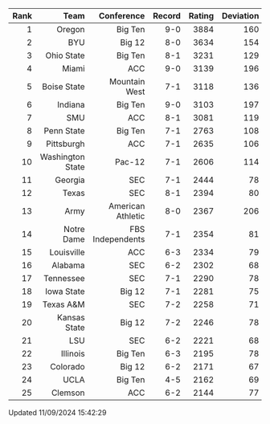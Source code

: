 | Rank  | Team                 | Conference           | Record   | Rating | Deviation |
| ---:  | ---:                 | ---:                 | ---:     | ---:   | ---:      |
| 1     | Oregon               | Big Ten              | 9-0      | 3884   | 160       |
| 2     | BYU                  | Big 12               | 8-0      | 3634   | 154       |
| 3     | Ohio State           | Big Ten              | 8-1      | 3231   | 129       |
| 4     | Miami                | ACC                  | 9-0      | 3139   | 196       |
| 5     | Boise State          | Mountain West        | 7-1      | 3118   | 136       |
| 6     | Indiana              | Big Ten              | 9-0      | 3103   | 197       |
| 7     | SMU                  | ACC                  | 8-1      | 3081   | 119       |
| 8     | Penn State           | Big Ten              | 7-1      | 2763   | 108       |
| 9     | Pittsburgh           | ACC                  | 7-1      | 2635   | 106       |
| 10    | Washington State     | Pac-12               | 7-1      | 2606   | 114       |
| 11    | Georgia              | SEC                  | 7-1      | 2444   | 78        |
| 12    | Texas                | SEC                  | 8-1      | 2394   | 80        |
| 13    | Army                 | American Athletic    | 8-0      | 2367   | 206       |
| 14    | Notre Dame           | FBS Independents     | 7-1      | 2354   | 81        |
| 15    | Louisville           | ACC                  | 6-3      | 2334   | 79        |
| 16    | Alabama              | SEC                  | 6-2      | 2302   | 68        |
| 17    | Tennessee            | SEC                  | 7-1      | 2290   | 78        |
| 18    | Iowa State           | Big 12               | 7-1      | 2281   | 75        |
| 19    | Texas A&M            | SEC                  | 7-2      | 2258   | 71        |
| 20    | Kansas State         | Big 12               | 7-2      | 2246   | 78        |
| 21    | LSU                  | SEC                  | 6-2      | 2221   | 68        |
| 22    | Illinois             | Big Ten              | 6-3      | 2195   | 78        |
| 23    | Colorado             | Big 12               | 6-2      | 2171   | 67        |
| 24    | UCLA                 | Big Ten              | 4-5      | 2162   | 69        |
| 25    | Clemson              | ACC                  | 6-2      | 2144   | 77        |

Updated 11/09/2024 15:42:29
